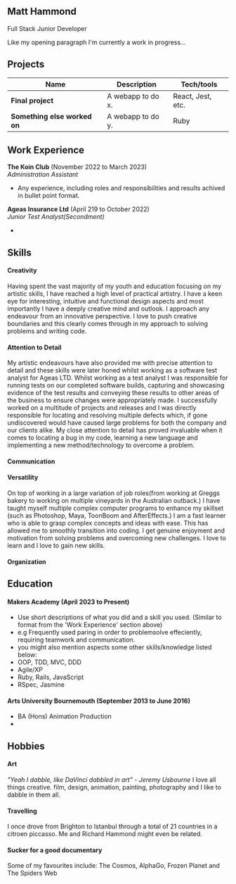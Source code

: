 ## Matt Hammond

Full Stack Junior Developer

Like my opening paragraph I'm currently a work in progress...

## Projects

| Name                         | Description       | Tech/tools        |
| ---------------------------- | ----------------- | ----------------- |
| **Final project**            | A webapp to do x. | React, Jest, etc. |
| **Something else worked on** | A webapp to do y. | Ruby              |

## Work Experience

**The Koin Club** (November 2022 to March 2023)  
_Administration Assistant_

- Any experience, including roles and responsibilities and results achived in bullet point format.

**Ageas Insurance Ltd** (April 219 to October 2022)  
_Junior Test Analyst(Secondment)_

- 

## Skills

#### Creativity
Having spent the vast majority of my youth and education focusing on my artistic skills, I have reached a high level of practical artistry. I have a keen eye for interesting, intuitive and functional design aspects and most importantly I have a deeply creative mind and outlook. I approach any endeavour from an innovative perspective. I love to push creative boundaries and this clearly comes through in my approach to solving problems and writing code.

#### Attention to Detail 
My artistic endeavours have also provided me with precise attention to detail and these skills were later honed whilst working as a software test analyst for Ageas LTD. Whilst working as a test analyst I was responsible for running tests on our completed software builds, capturing and showcasing evidence of the test results and conveying these results to other areas of the business to ensure changes were appropriately made.
I successfully worked on a multitude of projects and releases and I was directly responsible for locating and resolving multiple defects which, if gone undiscovered would have caused large problems for both the company and our clients alike.
My close attention to detail has proved invaluable when it comes to locating a bug in my code, learning a new language and implementing a new method/technology to overcome a problem.

#### Communication

#### Versatility
On top of working in a large variation of job roles(from working at Greggs bakery to working on multiple vineyards in the Australian outback.) I have taught myself multiple complex computer programs to enhance my skillset (such as Photoshop, Maya, ToonBoom and AfterEffects.) I am a fast learner who is able to grasp complex concepts and ideas with ease. This has allowed me to smoothly transition into coding. I get genuine enjoyment and motivation from solving problems and overcoming new challenges. I love to learn and I love to gain new skills. 

#### Organization


## Education

#### Makers Academy (April 2023 to Present)
- Use short descriptions of what you did and a skill you used. (Similar to format from the 'Work Experience' section above)
- e.g Frequently used paring in order to problemsolve effeciently, requiring teamwork and communication.
- you might also mention aspects some other skills/knowledge listed below: 
- OOP, TDD, MVC, DDD
- Agile/XP
- Ruby, Rails, JavaScript
- RSpec, Jasmine

#### Arts University Bournemouth (September 2013 to June 2016)

- BA (Hons) Animation Production
- 

## Hobbies

#### Art
_"Yeah I dabble, like DaVinci dabbled in art" - Jeremy Usbourne_
I love all things creative. film, design, animation, painting, photography and I like to dabble in them all. 

#### Travelling
I once drove from Brighton to Istanbul through a total of 21 countries in a citroen piccasso. Me and Richard Hammond might even be related.

#### Sucker for a good documentary
Some of my favourites include: The Cosmos, AlphaGo, Frozen Planet and The Spiders Web
